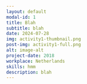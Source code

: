 ```yaml
---
layout: default
modal-id: 1
title: Blah
subtitle: blah
date: 2024-07-28
img: activity1-thumbnail.png
post-img: activity1-full.png
alt: image-alt
project-date: 2018
workplace: Netherlands
skills: hmm
description: blah
---
```

